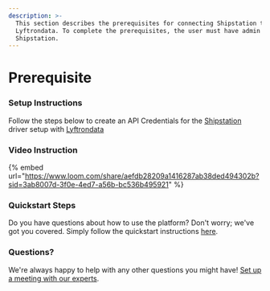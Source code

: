 ```yaml
---
description: >-
  This section describes the prerequisites for connecting Shipstation to
  Lyftrondata. To complete the prerequisites, the user must have admin access to
  Shipstation.
---
```


# Prerequisite

### Setup Instructions

Follow the steps below to create an API Credentials for the [Shipstation](https://www.lyftrondata.com/integration/commerce-analytics/shipstation/) driver setup with [Lyftrondata](https://www.lyftrondata.com)

### Video Instruction

{% embed url="https://www.loom.com/share/aefdb28209a1416287ab38ded494302b?sid=3ab8007d-3f0e-4ed7-a56b-bc536b495921" %}

### Quickstart Steps

Do you have questions about how to use the platform? Don't worry; we've got you covered. Simply follow the quickstart instructions [here](./).

### Questions? <a href="#questions" id="questions"></a>

We're always happy to help with any other questions you might have! [Set up a meeting with our experts](https://www.lyftrondata.com/book-a-meeting/).
